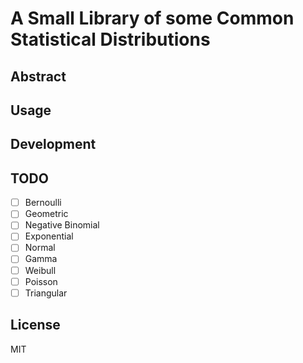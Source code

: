 # A Small Library of some Common Statistical Distributions

## Abstract

## Usage

## Development

## TODO

* [ ] Bernoulli
* [ ] Geometric
* [ ] Negative Binomial
* [ ] Exponential
* [ ] Normal
* [ ] Gamma
* [ ] Weibull
* [ ] Poisson
* [ ] Triangular

## License

MIT
